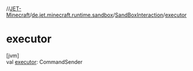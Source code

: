 //[JET-Minecraft](../../../index.md)/[de.jet.minecraft.runtime.sandbox](../index.md)/[SandBoxInteraction](index.md)/[executor](executor.md)

# executor

[jvm]\
val [executor](executor.md): CommandSender
